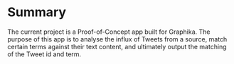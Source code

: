 # Summary

The current project is a Proof-of-Concept app built for Graphika. The purpose of this app is to analyse the influx of Tweets from a source, match certain terms against their text content, and ultimately output the matching of the Tweet id and term. 